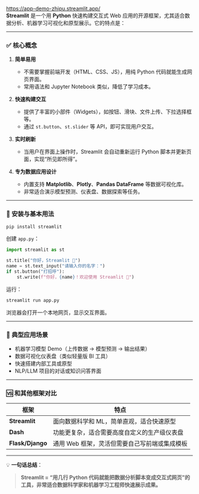 https://app-demo-zhipu.streamlit.app/  
**Streamlit** 是一个用 **Python** 快速构建交互式 Web 应用的开源框架，尤其适合数据分析、机器学习可视化和原型展示。它的特点是：

---

### ✅ **核心概念**

1. **简单易用**

   * 不需要掌握前端开发（HTML、CSS、JS），用纯 Python 代码就能生成网页界面。
   * 常用语法和 Jupyter Notebook 类似，降低了学习成本。

2. **快速构建交互**

   * 提供了丰富的小部件（Widgets），如按钮、滑块、文件上传、下拉选择框等。
   * 通过 `st.button`、`st.slider` 等 API，即可实现用户交互。

3. **实时刷新**

   * 当用户在界面上操作时，Streamlit 会自动重新运行 Python 脚本并更新页面，实现“所见即所得”。

4. **专为数据应用设计**

   * 内置支持 **Matplotlib**、**Plotly**、**Pandas DataFrame** 等数据可视化库。
   * 非常适合演示模型预测、仪表盘、数据探索等任务。

---

### 📌 **安装与基本用法**

```bash
pip install streamlit
```

创建 `app.py`：

```python
import streamlit as st

st.title("你好，Streamlit 👋")
name = st.text_input("请输入你的名字：")
if st.button("打招呼"):
    st.write(f"你好，{name}！欢迎使用 Streamlit 🎉")
```

运行：

```bash
streamlit run app.py
```

浏览器会打开一个本地网页，显示交互界面。

---

### 🧰 **典型应用场景**

* 机器学习模型 Demo（上传数据 → 模型预测 → 输出结果）
* 数据可视化仪表盘（类似轻量版 BI 工具）
* 快速搭建内部工具或原型
* NLP/LLM 项目的对话或知识问答界面

---

### 🆚 **和其他框架对比**

| 框架               | 特点                        |
| ---------------- | ------------------------- |
| **Streamlit**    | 面向数据科学和 ML，简单直观，适合快速原型    |
| **Dash**         | 功能更复杂，适合需要高度自定义的生产级仪表盘    |
| **Flask/Django** | 通用 Web 框架，灵活但需要自己写前端或集成模板 |

---

💡 **一句话总结**：

> **Streamlit = “用几行 Python 代码就能把数据分析脚本变成交互式网页”的工具，非常适合数据科学家和机器学习工程师快速展示成果。**
